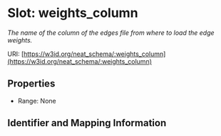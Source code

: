 # Slot: weights_column
_The name of the column of the edges file from where to load the edge weights._


URI: [https://w3id.org/neat_schema/:weights_column](https://w3id.org/neat_schema/:weights_column)



<!-- no inheritance hierarchy -->


## Properties

 * Range: None



## Identifier and Mapping Information





